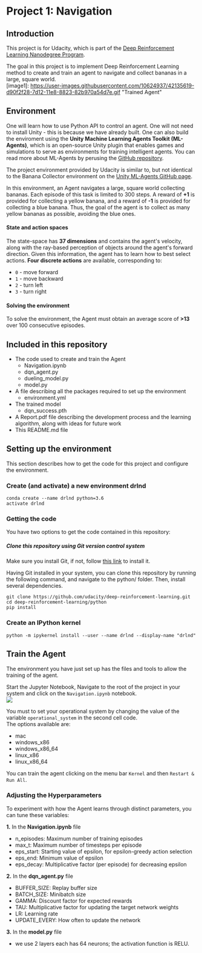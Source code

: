 # Project 1: Navigation

## Introduction
This project is for Udacity, which is part of the [Deep Reinforcement Learning Nanodegree Program](https://www.udacity.com/course/deep-reinforcement-learning-nanodegree--nd893).  

The goal in this project is to implement Deep Reinforcement Learning method to create and train an agent to navigate and collect bananas in a large, square world.  
[image1]: https://user-images.githubusercontent.com/10624937/42135619-d90f2f28-7d12-11e8-8823-82b970a54d7e.gif "Trained Agent"



## Environment
One will learn how to use Python API to control an agent.
One will not need to install Unity - this is because we have already built.
One can also build the enviroment using the **Unity Machine Learning Agents Toolkit (ML-Agents)**, which is an open-source Unity plugin that enables games and simulations to serve as environments for training intelligent agents. You can read more about ML-Agents by perusing the [GitHub repository](https://github.com/Unity-Technologies/ml-agents).  

The project environment provided by Udacity is similar to, but not identical to the Banana Collector environment on the [Unity ML-Agents GitHub page](https://github.com/Unity-Technologies/ml-agents/blob/master/docs/Learning-Environment-Examples.md#banana-collector).  

In this environment, an Agent navigates a large, square world collecting bananas. Each episode of this task is limited to 300 steps. A reward of **+1** is provided for collecting a yellow banana, and a reward of **-1** is provided for collecting a blue banana. Thus, the goal of the agent is to collect as many yellow bananas as possible, avoiding the blue ones.

#### State and action spaces
The state-space has **37 dimensions** and contains the agent's velocity, along with the ray-based perception of objects around the agent's forward direction. Given this information, the agent has to learn how to best select actions. **Four discrete actions** are available, corresponding to:

- `0` - move forward
- `1` - move backward
- `2` - turn left
- `3` - turn right

#### Solving the environment
To solve the environment, the Agent must obtain an average score of **>13** over 100 consecutive episodes.


## Included in this repository

* The code used to create and train the Agent
  * Navigation.ipynb
  * dqn_agent.py
  * dueling_model.py
  * model.py
* A file describing all the packages required to set up the environment
  * environment.yml
* The trained model
  * dqn_success.pth
* A Report.pdf file describing the development process and the learning algorithm, along with ideas for future work
* This README.md file

## Setting up the environment

This section describes how to get the code for this project and configure the environment.

### Create (and activate) a new environment drlnd
```
conda create --name drlnd python=3.6 
activate drlnd
```
### Getting the code
You have two options to get the code contained in this repository:
#####  Clone this repository using Git version control system
Make sure you install Git, if not, follow [this link](https://git-scm.com/downloads) to install it.

Having Git installed in your system, you can clone this repository by running the following command, and navigate to the python/ folder. Then, install several dependencies.
```
git clone https://github.com/udacity/deep-reinforcement-learning.git
cd deep-reinforcement-learning/python
pip install 
```
### Create an IPython kernel 
```
python -m ipykernel install --user --name drlnd --display-name "drlnd"
```


## Train the Agent
The environment you have just set up has the files and tools to allow the training of the agent.  

Start the Jupyter Notebook, Navigate to the root of the project in your system and click on the `Navigation.ipynb` notebook.  
![](./img/jupyter_notebook_workspace.png)  

You must to set your operational system by changing the value of the variable `operational_system` in the second cell code.  
The options available are:

* mac
* windows_x86
* windows\_x86\_64
* linux_x86
* linux\_x86\_64  

You can train the agent clicking on the menu bar `Kernel` and then `Restart & Run All`.  
 


### Adjusting the Hyperparameters
To experiment with how the Agent learns through distinct parameters, you can tune these variables:  

**1.** In the **Navigation.ipynb** file  

* n_episodes: Maximum number of training episodes
* max_t: Maximum number of timesteps per episode
* eps_start: Starting value of epsilon, for epsilon-greedy action selection
* eps_end: Minimum value of epsilon
* eps_decay: Multiplicative factor (per episode) for decreasing epsilon  

**2.** In the **dqn_agent.py** file

* BUFFER_SIZE: Replay buffer size
* BATCH_SIZE: Minibatch size
* GAMMA: Discount factor for expected rewards
* TAU: Multiplicative factor for updating the target network weights
* LR: Learning rate
* UPDATE_EVERY: How often to update the network

**3.** In the **model.py** file
* we use 2 layers each has 64 neurons; the activation function is RELU. 


